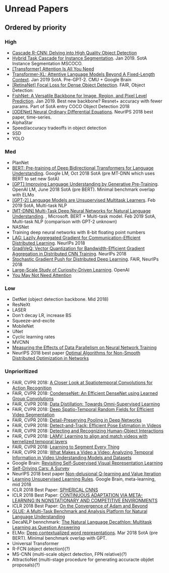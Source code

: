 # Unread Papers

## Ordered by priority

### High

- [Cascade R-CNN: Delving into High Quality Object Detection](https://arxiv.org/abs/1712.00726)
- [Hybrid Task Cascade for Instance Segmentation](https://arxiv.org/abs/1901.07518). Jan 2019. SotA Instance Segmentation MSCOCO.
- [[Transformer] Attention Is All You Need](https://arxiv.org/abs/1706.03762)
- [Transformer-XL: Attentive Language Models Beyond A Fixed-Length Context](https://arxiv.org/pdf/1901.02860.pdf). Jan 2019 SotA. Pre-GPT-2. CMU + Google Brain
- [[RetinaNet] Focal Loss for Dense Object Detection](https://arxiv.org/abs/1708.02002). FAIR, Object Detection: 
- [FishNet: A Versatile Backbone for Image, Region, and Pixel Level Prediction](https://arxiv.org/abs/1901.03495). Jan 2019. Best new backbone? Resnet+ accuracy with fewer params. Part of SotA entry COCO Object Detection 2018
- [[ODENet] Neural Ordinary Differential Equations](https://arxiv.org/pdf/1806.07366.pdf). NeurIPS 2018 best paper, time-series.
- AlphaStar
- Speed/accuracy tradeoffs in object detection
- SSD 
- YOLO

### Med

- PlanNet
- [BERT: Pre-training of Deep Bidirectional Transformers for Language Understanding](https://arxiv.org/pdf/1810.04805.pdf). Google LM, Oct 2018 SotA (pre MT-DNN which uses BERT to set new SotA) 
- [[GPT] Improving Language Understanding by Generative Pre-Training](https://s3-us-west-2.amazonaws.com/openai-assets/research-covers/language-unsupervised/language_understanding_paper.pdf).  OpenAI LM, June 2018 SotA (pre BERT). Minimal benchmark overlap with ELMo
- [[GPT-2] Language Models are Unsupervised Multitask Learners](https://d4mucfpksywv.cloudfront.net/better-language-models/language-models.pdf). Feb 2019 SotA, Multi-task NLP
- [[MT-DNN] Multi-Task Deep Neural Networks for Natural Language Understanding](https://arxiv.org/pdf/1901.11504.pdf). , Microsoft. BERT + Multi-task model. Feb 2019 SotA, Multi-task NLP (comparison with GPT-2 unknown) 
- NASNet
- Training deep neural networks with 8-bit floating point numbers
- [LAG: Lazily Aggregated Gradient for Communication-Efficient Distributed Learning](https://arxiv.org/abs/1805.09965). NeurIPs 2018
- [GradiVeQ: Vector Quantization for Bandwidth-Efficient Gradient Aggregation in Distributed CNN Training](https://arxiv.org/abs/1811.03617). NeurIPs 2018
- [Stochastic Gradient Push for Distributed Deep Learning](https://research.fb.com/publications/stochastic-gradient-push-for-distributed-deep-learning/). FAIR, NeurIPs 2018
- [Large-Scale Study of Curiosity-Driven Learning](https://pathak22.github.io/large-scale-curiosity/resources/largeScaleCuriosity2018.pdf). OpenAI
- [You May Not Need Attention](https://arxiv.org/abs/1810.13409)

### Low

- DetNet (object detection backbone. Mid 2018)
- ResNeXt
- LASER
- Don't decay LR, increase BS
- Squeeze-and-excite
- MobileNet
- UNet
- Cyclic learning rates
- MVCNN
- [Measuring the Effects of Data Parallelism on Neural Network Training](https://arxiv.org/abs/1811.03600)
- NeurIPS 2018 best paper [Optimal Algorithms for Non-Smooth Distributed Optimization in Networks](https://arxiv.org/abs/1806.00291)


### Unprioritized

- FAIR, CVPR 2018: [A Closer Look at Spatiotemporal Convolutions for Action Recognition](https://research.fb.com/publications/a-closer-look-at-spatiotemporal-convolutions-for-action-recognition/)
- FAIR, CVPR 2018: [CondenseNet: An Efficient DenseNet using Learned Group Convolutions](https://research.fb.com/publications/condensenet-an-efficient-densenet-using-learned-group-convolutions/)
- FAIR, CVPR 2018: [Data Distillation: Towards Omni-Supervised Learning](https://research.fb.com/publications/data-distillation-towards-omni-supervised-learning/)
- FAIR, CVPR 2018: [Deep Spatio-Temporal Random Fields for Efficient Video Segmentation](https://research.fb.com/publications/deep-spatio-temporal-random-fields-for-efficient-video-segmentation/)
- FAIR, CVPR 2018: [Detail-Preserving Pooling in Deep Networks](https://research.fb.com/publications/detail-preserving-pooling-in-deep-networks/)
- FAIR, CVPR 2018: [Detect-and-Track: Efficient Pose Estimation in Videos](https://research.fb.com/publications/detect-and-track-efficient-pose-estimation-in-videos/)
- FAIR, CVPR 2018: [Detecting and Recognizing Human-Object Interactions](https://research.fb.com/publications/detecting-and-recognizing-human-object-interactions/)
- FAIR, CVPR 2018: [LAMV: Learning to align and match videos with kernelized temporal layers](https://research.fb.com/publications/lamv-learning-to-align-and-match-videos-with-kernelized-temporal-layers/)
- FAIR, CVPR 2018: [Learning to Segment Every Thing](https://research.fb.com/publications/learning-to-segment-every-thing/)
- FAIR, CVPR 2018: [What Makes a Video a Video: Analyzing Temporal Information in Video Understanding Models and Datasets](https://research.fb.com/publications/what-makes-a-video-a-video-analyzing-temporal-information-in-video-understanding-models-and-datasets/)
- Google Brain: [Revisiting Self-Supervised Visual Representation Learning](https://arxiv.org/pdf/1901.09005.pdf)
- [Self-Driving Cars: A Survey](https://arxiv.org/pdf/1901.04407.pdf)
- NeurIPS 2018 best paper [Non-delusional Q-learning and Value Iteration](https://papers.nips.cc/paper/8200-non-delusional-q-learning-and-value-iteration.pdf)
- [Learning Unsupervised Learning Rules](https://arxiv.org/pdf/1804.00222.pdf). Google Brain, meta-learning, mid 2018
- ICLR 2018 Best Paper: [SPHERICAL CNNS](https://openreview.net/pdf?id=Hkbd5xZRb)
- ICLR 2018 Best Paper: [CONTINUOUS ADAPTATION VIA META-LEARNING IN NONSTATIONARY AND COMPETITIVE ENVIRONMENTS](https://openreview.net/pdf?id=Sk2u1g-0-)
- ICLR 2018 Best Paper: [On the Convergence of Adam and Beyond ](https://openreview.net/forum?id=ryQu7f-RZ)
- [GLUE: A Multi-Task Benchmark and Analysis Platform for Natural Language Understanding](https://www.nyu.edu/projects/bowman/glue.pdf)
- DecaNLP bennchmark: [The Natural Language Decathlon: Multitask Learning as Question Answering](https://arxiv.org/abs/1806.08730)
- ELMo: [Deep contextualized word representations](https://arxiv.org/pdf/1802.05365.pdf). Mar 2018 SotA (pre BERT). Minimal benchmark overlap with GPT.
- Universal Transformer
- R-FCN (object detection)(?)
- MS-CNN  (multi-scale object detection, FPN relative)(?)
- AttractioNet (multi-stage procedure for generating accuracte objdet proposals)(?)
